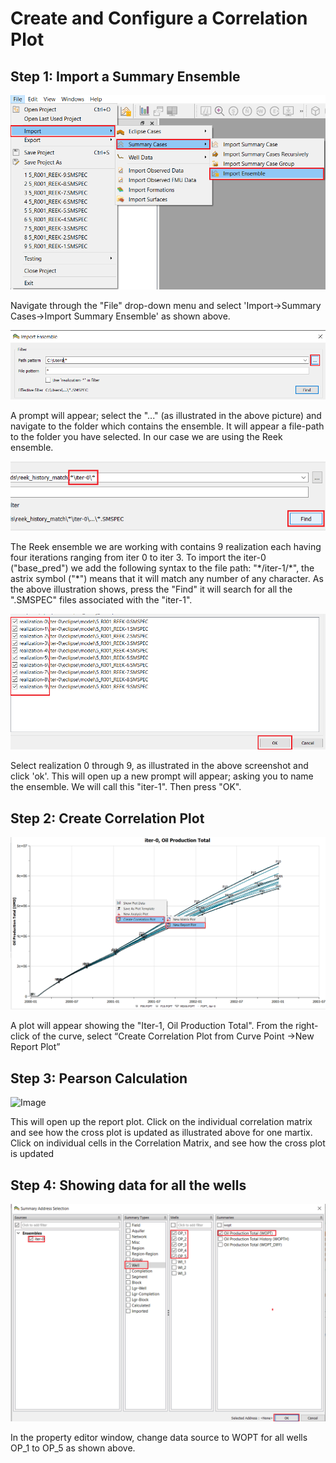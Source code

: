 # Create and Configure a Correlation Plot

## Step 1: Import a Summary Ensemble
![Image](./Resources/Pictures/import_ensemble.png) 


Navigate through the "File" drop-down menu and select 'Import->Summary Cases->Import Summary Ensemble' as shown above. 

![Image](./Resources/Pictures/file_location.png) 


A prompt will appear; select the "..." (as illustrated in the above picture) and navigate to the folder which contains the ensemble. It will appear a file-path to the folder you have selected. In our case we are using the Reek ensemble. 

![Image](Resources/Pictures/find_ensemble.png) 


The Reek ensemble we are working with contains 9 realization each having four iterations ranging from iter 0 to iter 3. To import the iter-0 ("base_pred") we add the following syntax to the file path: "\*/iter-1/\*", the astrix symbol ("\*") means that it will match any number of any character. As the above illustration shows, press the "Find" it will search for all the ".SMSPEC" files associated with the "iter-1".

![Image](Resources/Pictures/select_ensemble.png)

Select realization 0 through 9, as illustrated in the above screenshot and click 'ok'. This will open up a new prompt will appear; asking you to name the ensemble. We will call this "iter-1". Then press "OK".


## Step 2: Create Correlation Plot

![Image](Resources/Pictures/select_reportplot.png) 

A plot will appear showing the "Iter-1, Oil Production Total". From the right-click of the curve, select “Create Correlation Plot from Curve Point ->New Report Plot”

## Step 3: Pearson Calculation
![Image](Resources/Pictures/show_pearson.png) 

This will open up the report plot. Click on the individual correlation matrix and see how the cross plot is updated as illustrated above for one martix. 
Click on individual cells in the Correlation Matrix, and see how the cross plot is updated

## Step 4: Showing data for all the wells
![Image](Resources/Pictures/change_wopt.png) 

In the property editor window, change data source to WOPT for all wells OP_1 to OP_5 as shown above.

